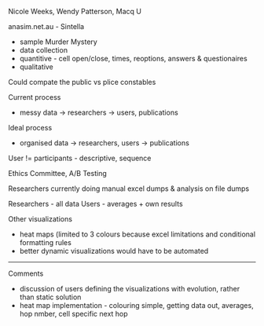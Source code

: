 Nicole Weeks, Wendy Patterson, Macq U

anasim.net.au - Sintella
 - sample Murder Mystery 
 - data collection
  - quantitive - cell open/close, times, reoptions, answers & questionaires
  - qualitative

Could compate the public vs plice constables

Current process
 - messy data -> researchers -> users, publications

Ideal process
 - organised data -> researchers, users -> publications

User != participants - descriptive, sequence

Ethics Committee, A/B Testing

Researchers currently doing manual excel dumps & analysis on file dumps

Researchers - all data
Users - averages + own results

Other visualizations
 - heat maps (limited to 3 colours because excel limitations and conditional formatting rules
 - better dynamic visualizations would have to be automated


-------



Comments
 - discussion of users defining the visualizations with evolution, rather than static solution
 - heat map implementation - colouring simple, getting data out, averages, hop nmber, cell specific next hop


 
